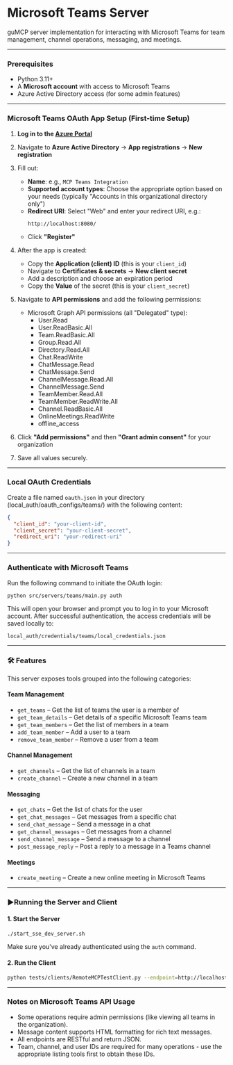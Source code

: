 # Microsoft Teams Server

guMCP server implementation for interacting with Microsoft Teams for team management, channel operations, messaging, and meetings.

---

### Prerequisites

- Python 3.11+
- A **Microsoft account** with access to Microsoft Teams
- Azure Active Directory access (for some admin features)

---

### Microsoft Teams OAuth App Setup (First-time Setup)

1. **Log in to the [Azure Portal](https://portal.azure.com/)**
2. Navigate to **Azure Active Directory** → **App registrations** → **New registration**
3. Fill out:
   - **Name**: e.g., `MCP Teams Integration`
   - **Supported account types**: Choose the appropriate option based on your needs (typically "Accounts in this organizational directory only")
   - **Redirect URI**: Select "Web" and enter your redirect URI, e.g.:
     ```
     http://localhost:8080/
     ```
   - Click **"Register"**

4. After the app is created:
   - Copy the **Application (client) ID** (this is your `client_id`)
   - Navigate to **Certificates & secrets** → **New client secret**
   - Add a description and choose an expiration period
   - Copy the **Value** of the secret (this is your `client_secret`)

5. Navigate to **API permissions** and add the following permissions:
   - Microsoft Graph API permissions (all "Delegated" type):
     - User.Read
     - User.ReadBasic.All
     - Team.ReadBasic.All
     - Group.Read.All
     - Directory.Read.All
     - Chat.ReadWrite
     - ChatMessage.Read
     - ChatMessage.Send
     - ChannelMessage.Read.All
     - ChannelMessage.Send
     - TeamMember.Read.All
     - TeamMember.ReadWrite.All
     - Channel.ReadBasic.All
     - OnlineMeetings.ReadWrite
     - offline_access

6. Click **"Add permissions"** and then **"Grant admin consent"** for your organization
7. Save all values securely.

---

### Local OAuth Credentials

Create a file named `oauth.json` in your directory (local_auth/oauth_configs/teams/) with the following content:

```json
{
  "client_id": "your-client-id",
  "client_secret": "your-client-secret",
  "redirect_uri": "your-redirect-uri"
}
```

---

### Authenticate with Microsoft Teams

Run the following command to initiate the OAuth login:

```bash
python src/servers/teams/main.py auth
```

This will open your browser and prompt you to log in to your Microsoft account. After successful authentication, the access credentials will be saved locally to:

```
local_auth/credentials/teams/local_credentials.json
```

---

### 🛠 Features

This server exposes tools grouped into the following categories:

#### Team Management

- `get_teams` – Get the list of teams the user is a member of
- `get_team_details` – Get details of a specific Microsoft Teams team
- `get_team_members` – Get the list of members in a team
- `add_team_member` – Add a user to a team
- `remove_team_member` – Remove a user from a team

#### Channel Management

- `get_channels` – Get the list of channels in a team
- `create_channel` – Create a new channel in a team

#### Messaging

- `get_chats` – Get the list of chats for the user
- `get_chat_messages` – Get messages from a specific chat
- `send_chat_message` – Send a message in a chat
- `get_channel_messages` – Get messages from a channel
- `send_channel_message` – Send a message to a channel
- `post_message_reply` – Post a reply to a message in a Teams channel

#### Meetings

- `create_meeting` – Create a new online meeting in Microsoft Teams

---

### ▶Running the Server and Client

#### 1. Start the Server

```bash
./start_sse_dev_server.sh
```

Make sure you've already authenticated using the `auth` command.

#### 2. Run the Client

```bash
python tests/clients/RemoteMCPTestClient.py --endpoint=http://localhost:8000/teams/local
```

---

### Notes on Microsoft Teams API Usage

- Some operations require admin permissions (like viewing all teams in the organization).
- Message content supports HTML formatting for rich text messages.
- All endpoints are RESTful and return JSON.
- Team, channel, and user IDs are required for many operations - use the appropriate listing tools first to obtain these IDs.